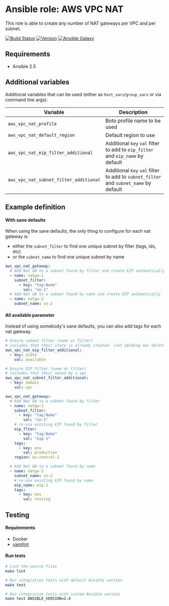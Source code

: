 # Ansible role: AWS VPC NAT

This role is able to create any number of NAT gateways per VPC and per subnet.

[![Build Status](https://travis-ci.org/Flaconi/ansible-role-aws-vpc-nat.svg?branch=master)](https://travis-ci.org/Flaconi/ansible-role-aws-vpc-nat)
[![Version](https://img.shields.io/github/tag/Flaconi/ansible-role-aws-vpc-nat.svg)](https://github.com/Flaconi/ansible-role-aws-vpc-nat/tags)
[![Ansible Galaxy](https://img.shields.io/ansible/role/d/26013.svg)](https://galaxy.ansible.com/Flaconi/aws-vpc-nat/)

## Requirements

* Ansible 2.5

## Additional variables

Additional variables that can be used (either as `host_vars`/`group_vars` or via command line args):

| Variable                               | Description                  |
|----------------------------------------|------------------------------|
| `aws_vpc_nat_profile`                  | Boto profile name to be used |
| `aws_vpc_nat_default_region`           | Default region to use        |
| `aws_vpc_nat_eip_filter_additional`    | Additional `key` `val` filter to add to `eip_filter` and `eip_name` by default |
| `aws_vpc_nat_subnet_filter_additional` | Additional `key` `val` filter to add to `subnet_filter` and `subnet_name` by default |


## Example definition

#### With sane defaults
When using the sane defaults, the only thing to configure for each nat gateway is:

* either the `subnet_filter` to find one unique subnet by filter (tags, ids, etc)
* or the `subnet_name` to find one unique subnet by name

```yml
aws_vpc_nat_gateway:
  # Add Nat GW to a subnet found by filter and create EIP automatically
  - name: natgw-1
    subnet_filter:
      - key: "tag:Name"
        val: "sn-1"
  # Add Nat GW to a subnet found by name and create EIP automatically
  - name: natgw-2
    subnet_name: sn-2
```

#### All available parameter
Instead of using somebody's sane defaults, you can also add tags for each nat gateway.

```yml
# Ensure subnet filter (name or filter)
# includes that their state is already created. (not pending nor deleted)
aws_vpc_nat_eip_filter_additional:
  - key: state
    val: available

# Ensure EIP filter (name or filter)
# includes that their owned by a vpc
aws_vpc_nat_subnet_filter_additional:
  - key: domain
    val: vpc

aws_vpc_nat_gateway:
  # Add Nat GW to a subnet found by filter
  - name: natgw-1
    subnet_filter:
      - key: "tag:Name"
        val: "sn-1"
    # re-use existing EIP found by filter
    eip_flter:
      - key: "tag:Name"
        val: "eip-1"
    tags:
      - key: env
        val: production
    region: eu-central-1

  # Add Nat GW to a subnet found by name
  - name: natgw-2
    subnet_name: sn-2
    # re-use existing EIP found by name
    eip_name: eip-2
    tags:
      - key: env
        val: testing
```


## Testing

#### Requirements

* Docker
* [yamllint](https://github.com/adrienverge/yamllint)

#### Run tests

```bash
# Lint the source files
make lint

# Run integration tests with default Ansible version
make test

# Run integration tests with custom Ansible version
make test ANSIBLE_VERSION=2.4
```
